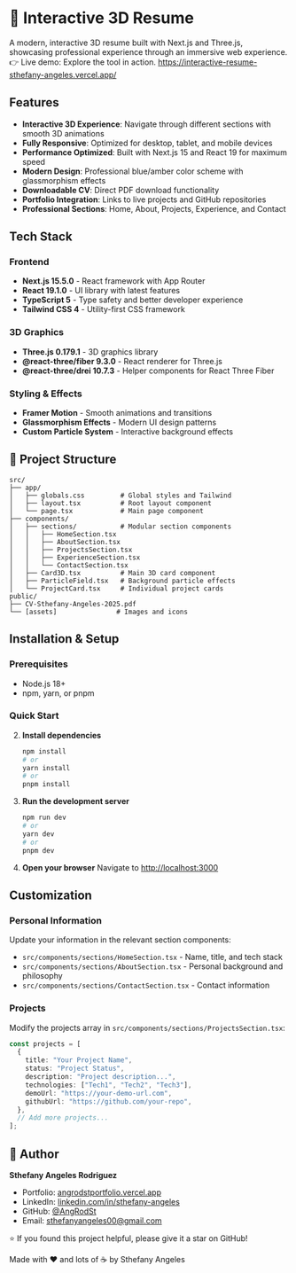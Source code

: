 # 🌟 Interactive 3D Resume

A modern, interactive 3D resume built with Next.js and Three.js, showcasing professional experience through an immersive web experience.
👉 Live demo: Explore the tool in action. https://interactive-resume-sthefany-angeles.vercel.app/

## Features

- **Interactive 3D Experience**: Navigate through different sections with smooth 3D animations
- **Fully Responsive**: Optimized for desktop, tablet, and mobile devices
- **Performance Optimized**: Built with Next.js 15 and React 19 for maximum speed
- **Modern Design**: Professional blue/amber color scheme with glassmorphism effects
- **Downloadable CV**: Direct PDF download functionality
- **Portfolio Integration**: Links to live projects and GitHub repositories
- **Professional Sections**: Home, About, Projects, Experience, and Contact

## Tech Stack

### Frontend

- **Next.js 15.5.0** - React framework with App Router
- **React 19.1.0** - UI library with latest features
- **TypeScript 5** - Type safety and better developer experience
- **Tailwind CSS 4** - Utility-first CSS framework

### 3D Graphics

- **Three.js 0.179.1** - 3D graphics library
- **@react-three/fiber 9.3.0** - React renderer for Three.js
- **@react-three/drei 10.7.3** - Helper components for React Three Fiber

### Styling & Effects

- **Framer Motion** - Smooth animations and transitions
- **Glassmorphism Effects** - Modern UI design patterns
- **Custom Particle System** - Interactive background effects

## 📁 Project Structure

```
src/
├── app/
│   ├── globals.css         # Global styles and Tailwind
│   ├── layout.tsx          # Root layout component
│   └── page.tsx            # Main page component
├── components/
│   ├── sections/           # Modular section components
│   │   ├── HomeSection.tsx
│   │   ├── AboutSection.tsx
│   │   ├── ProjectsSection.tsx
│   │   ├── ExperienceSection.tsx
│   │   └── ContactSection.tsx
│   ├── Card3D.tsx          # Main 3D card component
│   ├── ParticleField.tsx   # Background particle effects
│   └── ProjectCard.tsx     # Individual project cards
public/
├── CV-Sthefany-Angeles-2025.pdf
└── [assets]               # Images and icons
```

## Installation & Setup

### Prerequisites

- Node.js 18+
- npm, yarn, or pnpm

### Quick Start

2. **Install dependencies**

   ```bash
   npm install
   # or
   yarn install
   # or
   pnpm install
   ```

3. **Run the development server**

   ```bash
   npm run dev
   # or
   yarn dev
   # or
   pnpm dev
   ```

4. **Open your browser**
   Navigate to [http://localhost:3000](http://localhost:3000)

## Customization

### Personal Information

Update your information in the relevant section components:

- `src/components/sections/HomeSection.tsx` - Name, title, and tech stack
- `src/components/sections/AboutSection.tsx` - Personal background and philosophy
- `src/components/sections/ContactSection.tsx` - Contact information

### Projects

Modify the projects array in `src/components/sections/ProjectsSection.tsx`:

```typescript
const projects = [
  {
    title: "Your Project Name",
    status: "Project Status",
    description: "Project description...",
    technologies: ["Tech1", "Tech2", "Tech3"],
    demoUrl: "https://your-demo-url.com",
    githubUrl: "https://github.com/your-repo",
  },
  // Add more projects...
];
```
## 👤 Author

**Sthefany Angeles Rodriguez**

- Portfolio: [angrodstportfolio.vercel.app](https://angrodstportfolio.vercel.app/)
- LinkedIn: [linkedin.com/in/sthefany-angeles](https://www.linkedin.com/in/sthefany-%C3%A1ngeles-rodr%C3%ADguez-6348642ba/)
- GitHub: [@AngRodSt](https://github.com/AngRodSt)
- Email: sthefanyangeles00@gmail.com

⭐ If you found this project helpful, please give it a star on GitHub!

Made with ❤️ and lots of ☕ by Sthefany Angeles

```
